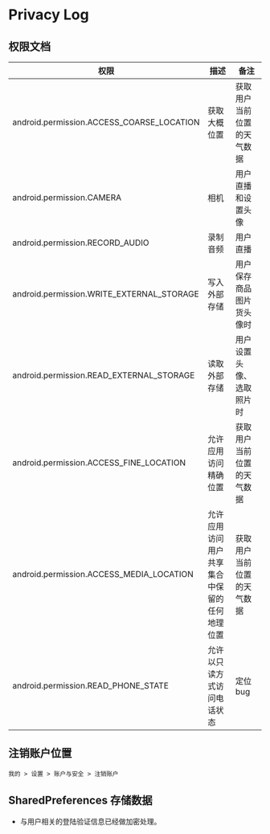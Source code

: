 # Privacy Log

## 权限文档

| 权限 | 描述 | 备注 |
| - | - | - |
| android.permission.ACCESS_COARSE_LOCATION |获取大概位置| 获取用户当前位置的天气数据 |
| android.permission.CAMERA |相机| 用户直播和设置头像 |
| android.permission.RECORD_AUDIO | 录制音频 | 用户直播 |
| android.permission.WRITE_EXTERNAL_STORAGE |写入外部存储| 用户保存商品图片货头像时 |
| android.permission.READ_EXTERNAL_STORAGE |读取外部存储| 用户设置头像、选取照片时 |
| android.permission.ACCESS_FINE_LOCATION |允许应用访问精确位置| 获取用户当前位置的天气数据 |
| android.permission.ACCESS_MEDIA_LOCATION |允许应用访问用户共享集合中保留的任何地理位置| 获取用户当前位置的天气数据 |
| android.permission.READ_PHONE_STATE |允许以只读方式访问电话状态| 定位bug |

## 注销账户位置

`我的 > 设置 > 账户与安全 > 注销账户`

## SharedPreferences 存储数据

* 与用户相关的登陆验证信息已经做加密处理。
